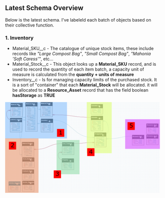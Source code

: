 ## Latest Schema Overview
Below is the latest schema. I've labeleld each batch of objects based on their collective function.
  ### 1. Inventory
  - Material_SKU__c - The catalogue of unique stock items, these include records like *"Large Compost Bag"*, *"Small Compost Bag"*, *"Mahonia 'Soft Caress'"*, etc...
  - Material_Stock__c - This object looks up a **Material_SKU** record, and is used to record the quantity of each item batch, a capacity unit of measure is calculated from the **quantity + units of measure**
  - Inventory__c - Is for managing capacity limits of the purchased stock. It is a sort of "container" that each **Material_Stock** will be allocated.
                    it will be allocated to a **Resource_Asset** record that has the field boolean **hasStorage** as **TRUE**

![Latest Schema](https://github.com/Rwb3n/SF-Boxfresh-app/blob/main/img/19-3-25-latest.png)
